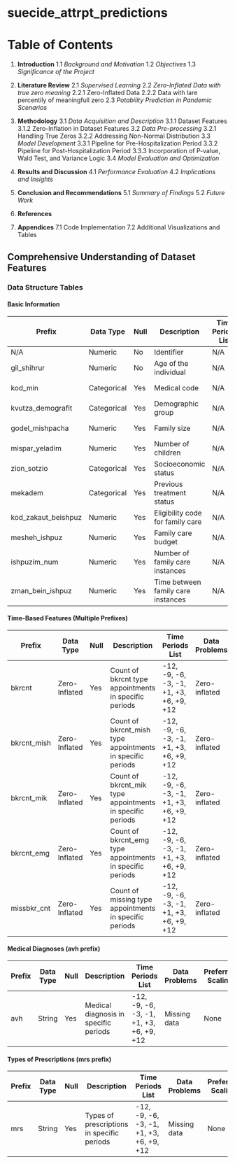 # suecide_attrpt_predictions

# Table of Contents

1. **Introduction**
   1.1 *Background and Motivation*
   1.2 *Objectives*
   1.3 *Significance of the Project*

2. **Literature Review**
   2.1 *Supervised Learning*
   2.2 *Zero-Inflated Data with true zero meaning*
       2.2.1 Zero-Inflated Data
       2.2.2 Data with lare percentily of meaningfull zero
   2.3 *Potability Prediction in Pandemic Scenarios*

4. **Methodology**
   3.1 *Data Acquisition and Description*
       3.1.1 Dataset Features
       3.1.2 Zero-Inflation in Dataset Features
   3.2 *Data Pre-processing*
       3.2.1 Handling True Zeros
       3.2.2 Addressing Non-Normal Distribution
   3.3 *Model Development*
       3.3.1 Pipeline for Pre-Hospitalization Period
       3.3.2 Pipeline for Post-Hospitalization Period
       3.3.3 Incorporation of P-value, Wald Test, and Variance Logic
   3.4 *Model Evaluation and Optimization*

5. **Results and Discussion**
   4.1 *Performance Evaluation*
   4.2 *Implications and Insights*

6. **Conclusion and Recommendations**
   5.1 *Summary of Findings*
   5.2 *Future Work*

7. **References**

8. **Appendices**
   7.1 Code Implementation
   7.2 Additional Visualizations and Tables





## Comprehensive Understanding of Dataset Features

### Data Structure Tables

#### Basic Information

| Prefix            | Data Type   | Null | Description                           | Time Periods List | Data Problems | Preferred Scaling | Preferred Grouping     |
|-------------------|-------------|------|---------------------------------------|-------------------|---------------|-------------------|------------------------|
| N/A               | Numeric     | No   | Identifier                            | N/A               | None          | None              | None                   |
| gil_shihrur       | Numeric     | No   | Age of the individual                 | N/A               | None          | None              | Age groups             |
| kod_min           | Categorical | Yes  | Medical code                          | N/A               | Missing data  | One-hot encoding  | By medical category    |
| kvutza_demografit | Categorical | Yes  | Demographic group                     | N/A               | Missing data  | One-hot encoding  | By demographic         |
| godel_mishpacha   | Numeric     | Yes  | Family size                           | N/A               | Missing data  | Standardization   | By family size         |
| mispar_yeladim    | Numeric     | Yes  | Number of children                    | N/A               | Missing data  | Standardization   | By number of children  |
| zion_sotzio       | Categorical | Yes  | Socioeconomic status                  | N/A               | Missing data  | One-hot encoding  | By status              |
| mekadem           | Categorical | Yes  | Previous treatment status             | N/A               | Missing data  | One-hot encoding  | By treatment status    |
| kod_zakaut_beishpuz| Numeric   | Yes  | Eligibility code for family care      | N/A               | Missing data  | Standardization   | By eligibility         |
| mesheh_ishpuz     | Numeric     | Yes  | Family care budget                    | N/A               | Missing data  | Standardization   | By budget              |
| ishpuzim_num      | Numeric     | Yes  | Number of family care instances       | N/A               | Missing data  | Standardization   | By number of instances |
| zman_bein_ishpuz  | Numeric     | Yes  | Time between family care instances    | N/A               | Missing data  | Standardization   | By time                |





#### Time-Based Features (Multiple Prefixes)

| Prefix      | Data Type    | Null | Description                                               | Time Periods List         | Data Problems | Preferred Scaling | Preferred Grouping     |
|-------------|--------------|------|-----------------------------------------------------------|---------------------------|---------------|-------------------|------------------------|
| bkrcnt      | Zero-Inflated| Yes  | Count of bkrcnt type appointments in specific periods     | -12, -9, -6, -3, -1, +1, +3, +6, +9, +12  | Zero-inflated  | Log transformation | By type of appointment |
| bkrcnt_mish | Zero-Inflated| Yes  | Count of bkrcnt_mish type appointments in specific periods | -12, -9, -6, -3, -1, +1, +3, +6, +9, +12  | Zero-inflated  | Log transformation | By type of appointment |
| bkrcnt_mik  | Zero-Inflated| Yes  | Count of bkrcnt_mik type appointments in specific periods  | -12, -9, -6, -3, -1, +1, +3, +6, +9, +12  | Zero-inflated  | Log transformation | By type of appointment |
| bkrcnt_emg  | Zero-Inflated| Yes  | Count of bkrcnt_emg type appointments in specific periods  | -12, -9, -6, -3, -1, +1, +3, +6, +9, +12  | Zero-inflated  | Log transformation | By type of appointment |
| missbkr_cnt | Zero-Inflated| Yes  | Count of missing type appointments in specific periods     | -12, -9, -6, -3, -1, +1, +3, +6, +9, +12  | Zero-inflated  | Log transformation | By type of appointment |



#### Medical Diagnoses (avh prefix)

| Prefix | Data Type | Null | Description                                     | Time Periods List         | Data Problems | Preferred Scaling | Preferred Grouping |
|--------|-----------|------|-------------------------------------------------|---------------------------|---------------|-------------------|--------------------|
| avh    | String    | Yes  | Medical diagnosis in specific periods           | -12, -9, -6, -3, -1, +1, +3, +6, +9, +12 | Missing data    | None              | By diagnosis type  |

#### Types of Prescriptions (mrs prefix)

| Prefix | Data Type    | Null | Description                                    | Time Periods List         | Data Problems | Preferred Scaling | Preferred Grouping       |
|--------|--------------|------|------------------------------------------------|---------------------------|---------------|-------------------|--------------------------|
| mrs    | String       | Yes  | Types of prescriptions in specific periods     | -12, -9, -6, -3, -1, +1, +3, +6, +9, +12 | Missing data    | None              | By prescription type     |

